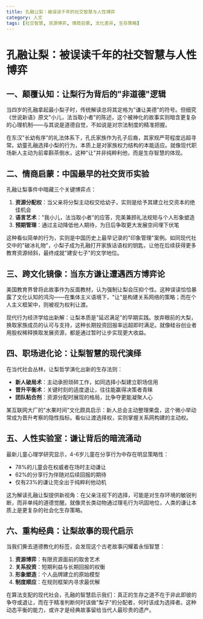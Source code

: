 ```yaml
---
title: 孔融让梨：被误读千年的社交智慧与人性博弈
category: 人文
tags: [社交智慧, 资源博弈, 情商启蒙, 文化差异, 生存策略]
---
```

# 孔融让梨：被误读千年的社交智慧与人性博弈  

## 一、颠覆认知：让梨行为背后的"非道德"逻辑  
当四岁的孔融拿起最小梨子时，传统解读总将其定格为"谦让美德"的符号。但细究《世说新语》原文"小儿，法当取小者"的陈述，这个被神化的故事实则暗含更复杂的心理机制——与其说是道德自觉，不如说是对宗法制度的精准把握。  

在东汉"长幼有序"的礼法体系下，孔氏家族作为孔子后裔，其家规严苛程度远超寻常。幼童孔融选择小梨的行为，本质上是对家族权力结构的本能适应。就像现代职场新人主动为前辈斟茶倒水，这种"让"并非纯粹利他，而是生存智慧的体现。  

## 二、情商启蒙：中国最早的社交货币实验  
孔融让梨事件中暗藏三个关键博弈点：  
1. **资源分配权**：当父亲将分梨主动权交给幼子，实则是给予其建立社交资本的绝佳机会  
2. **语言艺术**："我小儿，法当取小者"的应答，完美兼顾礼法规矩与个人形象塑造  
3. **预期管理**：通过主动降低他人期待，为日后争取更大发展空间埋下伏笔  

这种看似简单的行为，实则是中国历史上最早记录的"印象管理"案例。如同现代社交中的"破冰礼物"，小梨子成为孔融打开家族话语权的钥匙，让他在后续获得更多教育资源倾斜，最终成就"建安七子"的文学地位。  

## 三、跨文化镜像：当东方谦让遭遇西方博弈论  
美国教育界曾将此故事作为反面教材，认为强制让梨会压抑个性。这种误读恰恰暴露了文化认知的鸿沟——在集体主义语境下，"让"是构建关系网络的策略；而在个人主义框架中，则被视为权利让渡。  

现代行为经济学给出新解：让梨本质是"延迟满足"的早期实践。放弃眼前的大梨，换取家族成员的认可与支持，这种长期投资回报率远超即时满足。就像硅谷创业者用股权稀释换取发展资源，都是通过暂时让步实现更大收益。  

## 四、职场进化论：让梨智慧的现代演绎  
在当代社会丛林，让梨哲学演化出新的生存法则：  
- **新人破局术**：主动承担琐碎工作，如同选择小梨建立职场信用  
- **晋升平衡术**：关键时刻的适度退让，往往能赢得决策者青睐  
- **团队粘合剂**：资源分配时展现的格局，比争夺更能凝聚人心  

某互联网大厂的"水果时间"文化颇具启示：新人总会主动整理果盘，这个微小举动常成为晋升考察的隐性指标。看似让渡选择权，实则掌握关系网构建的主动权。  

## 五、人性实验室：谦让背后的暗流涌动  
最新儿童心理学研究显示，4-6岁儿童在分享行为中存在明显策略性：  
- 78%的儿童会在权威者在场时主动谦让  
- 62%的分享行为伴随对后续回报的期待  
- 仅有23%的谦让完全出于纯粹利他动机  

这为解读孔融让梨提供新视角：在父亲注视下的选择，可能是对生存环境的敏锐判断，而非单纯的道德觉醒。就像灵长类动物通过理毛行为巩固地位，人类的谦让本质上是更复杂的社会化生存策略。  

## 六、重构经典：让梨故事的现代启示  
当我们撕去道德教化的标签，会发现这个古老故事闪耀着永恒智慧：  
1. **资源博弈**：有限资源面前的取舍艺术  
2. **关系投资**：短期利益与长期回报的权衡  
3. **形象塑造**：个人品牌建立的原始模型  
4. **制度顺应**：在规则框架内寻求最优解  

在算法支配的现代社会，孔融的智慧启示我们：真正的生存之道不在于非此即彼的争夺或退让，而在于精准判断何时该做"梨子"的分配者，何时该成为选择者。这种动态平衡的能力，或许才是经典故事留给当代人最珍贵的遗产。
